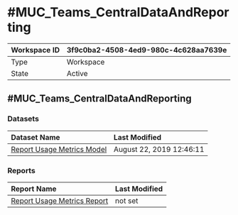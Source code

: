 



# #MUC_Teams_CentralDataAndReporting

|Workspace ID|3f9c0ba2-4508-4ed9-980c-4c628aa7639e|
| :--- | :--- |
|Type|Workspace|
|State|Active|

## #MUC_Teams_CentralDataAndReporting

### Datasets

|Dataset Name|Last Modified|
| :--- | :--- |
|[Report Usage Metrics Model](../Datasets/Report-Usage-Metrics-Model.md)|August 22, 2019 12:46:11|

### Reports

|Report Name|Last Modified|
| :--- | :--- |
|[Report Usage Metrics Report](../Reports/Report-Usage-Metrics-Report.md)|not set|
